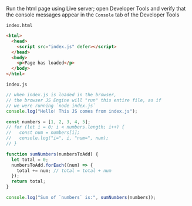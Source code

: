 Run the html page using Live server; open Developer Tools and verify that the console messages appear in the `Console` tab of the Developer Tools

`index.html`

```html
<html>
  <head>
    <script src="index.js" defer></script>
  </head>
  <body>
    <p>Page has loaded</p>
  </body>
</html>
```

`index.js`

```js
// when index.js is loaded in the browser,
// the browser JS Engine will "run" this entire file, as if
// we were running `node index.js`
console.log("Hello! This JS comes from index.js");

const numbers = [1, 2, 3, 4, 5];
// for (let i = 0; i < numbers.length; i++) {
//   const num = numbers[i];
//   console.log("i=", i, "num=", num);
// }

function sumNumbers(numbersToAdd) {
  let total = 0;
  numbersToAdd.forEach((num) => {
    total += num; // total = total + num
  });
  return total;
}

console.log("Sum of `numbers` is:", sumNumbers(numbers));
```